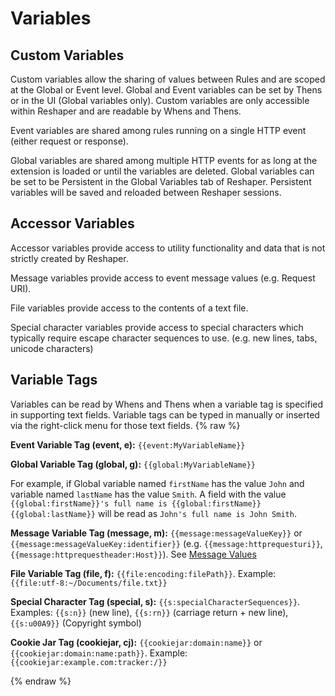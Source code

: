 # Variables

## Custom Variables

Custom variables allow the sharing of values between Rules and are scoped at the Global or Event level. Global and Event variables can be set by Thens or in the UI (Global variables only). Custom variables are only accessible within Reshaper and are readable by Whens and Thens.

Event variables are shared among rules running on a single HTTP event (either request or response).

Global variables are shared among multiple HTTP events for as long at the extension is loaded or until the variables are deleted. Global variables can be set to be Persistent in the Global Variables tab of Reshaper. Persistent variables will be saved and reloaded between Reshaper sessions.

## Accessor Variables

Accessor variables provide access to utility functionality and data that is not strictly created by Reshaper.

Message variables provide access to event message values (e.g. Request URI).

File variables provide access to the contents of a text file.

Special character variables provide access to special characters which typically require escape character sequences to use. (e.g. new lines, tabs, unicode characters)

## Variable Tags

Variables can be read by Whens and Thens when a variable tag is specified in supporting text fields. Variable tags can be typed in manually or inserted via the right-click menu for those text fields.
{% raw %}

**Event Variable Tag (event, e):** `{{event:MyVariableName}}`

**Global Variable Tag (global, g):** `{{global:MyVariableName}}`

For example, if Global variable named `firstName` has the value `John` and variable named `lastName` has the value `Smith`. A field with the value `{{global:firstName}}'s full name is {{global:firstName}} {{global:lastName}}` will be read as `John's full name is John Smith`.

**Message Variable Tag (message, m):** `{{message:messageValueKey}}` or `{{message:messageValueKey:identifier}}` (e.g. `{{message:httprequesturi}}`, `{{message:httprequestheader:Host}}`). See [Message Values](MessageValues.html#)

**File Variable Tag (file, f):** `{{file:encoding:filePath}}`. Example: `{{file:utf-8:~/Documents/file.txt}}`

**Special Character Tag (special, s):** `{{s:specialCharacterSequences}}`. Examples: `{{s:n}}` (new line), `{{s:rn}}` (carriage return + new line), `{{s:u00A9}}` (Copyright symbol)

**Cookie Jar Tag (cookiejar, cj):** `{{cookiejar:domain:name}}` or `{{cookiejar:domain:name:path}}`. Example: `{{cookiejar:example.com:tracker:/}}`


{% endraw %}
